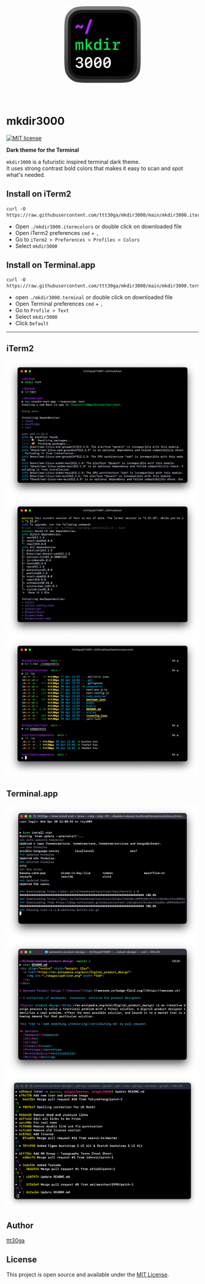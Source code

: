 <div align="center" style="margin: 80px">
	<img src="images/mkdir3000Icon.png" width="200">
</div>

# mkdir3000
[![MIT license](https://img.shields.io/badge/License-MIT-blue.svg?color=00c5ff&style=flat-square)](https://lbesson.mit-license.org/)

**Dark theme for the Terminal**

`mkdir3000` is a futuristic inspired terminal dark theme.\
It uses strong contrast bold colors that makes it easy to scan and spot what's needed.

## Install on iTerm2
```
curl -O https://raw.githubusercontent.com/ttt30ga/mkdir3000/main/mkdir3000.itermcolors
```
- Open `./mkdir3000.itermcolors` or double click on downloaded file
- Open iTerm2 preferences `cmd` + `,`
- Go to `iTerm2 > Preferences > Profiles > Colors`
- Select `mkdir3000`

## Install on Terminal.app
```
curl -O https://raw.githubusercontent.com/ttt30ga/mkdir3000/main/mkdir3000.terminal
```
- open `./mkdir3000.terminal` or double click on downloaded file
- Open Terminal preferences `cmd` + `,`
- Go to `Profile > Text`
- Select `mkdir3000`
- Click `Default`

---

## iTerm2
![iTerm2-01](images/mkdir3000-iTerm2-01.png)
![iTerm2-02](images/mkdir3000-iTerm2-02.png)
![iTerm2-03](images/mkdir3000-iTerm2-03.png)

## Terminal.app
![Terminal-01](images/mkdir3000-Terminal-01.png)
![Terminal-02](images/mkdir3000-Terminal-02.png)
![Terminal-03](images/mkdir3000-Terminal-03.png)

## Author
[ttt30ga](https://www.okaygood.xyz/)

## License
This project is open source and available under the [MIT License](LICENSE).
